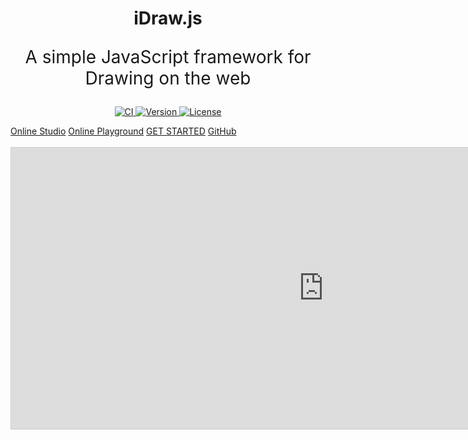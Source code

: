 <style>

</style>

<h1 align="center">iDraw.js</h1>

<p align="center" style="font-size:28px;">A simple JavaScript framework for Drawing on the web</p>

<p align="center">
  <a title="CI" href="https://github.com/idrawjs/idraw/actions/workflows/node.js.yml">
    <img src="https://github.com/idrawjs/idraw/actions/workflows/node.js.yml/badge.svg?branch=main" alt="CI">
  </a>

  <a href="https://www.npmjs.com/package/idraw">
    <img src="https://img.shields.io/npm/v/idraw.svg?sanitize=idraw" alt="Version">
  </a>
  <a href="https://www.npmjs.com/package/idraw">
    <img src="https://img.shields.io/npm/l/idraw.svg?sanitize=true" alt="License">
  </a>
</p>

<div class="home-btn-group">
  <a class="home-btn  home-btn-primary" href="https://idrawjs.github.io/studio/">Online Studio</a>
  <a class="home-btn" href="https://idrawjs.github.io/playground/">Online Playground</a>
  <a class="home-btn home-btn-primary" href="https://idrawjs.github.io/docs/">GET STARTED</a>
  <a class="home-btn" target="_blank" href="https://github.com/idrawjs/idraw/">GitHub</a>
</div>


<br/>
<div>
  <iframe 
    src="https://idraw.js.org/playground/?demo=basic&header=false&sider=false&default-editor-split=37" 
    width="1000" height="450" frameborder="no" border="0"
    style="border: 1px solid #cecece"
  ></iframe>
</div>